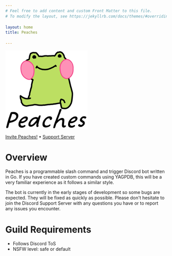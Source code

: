 ```yaml
---
# Feel free to add content and custom Front Matter to this file.
# To modify the layout, see https://jekyllrb.com/docs/themes/#overriding-theme-defaults

layout: home
title: Peaches

---
```


<img src='/assets/logo.png' width='256'>

[Invite Peaches!](https://discord.com/api/oauth2/authorize?client_id=1201100920189096018&permissions=1102196361408&scope=bot%20applications.commands) • [Support Server](https://discord.com/invite/Bktvgd3Ncn)

# Overview

Peaches is a programmable slash command and trigger Discord bot written in Go. If you have created custom commands using YAGPDB, this will be a very familiar experience as it follows a similar style.

The bot is currently in the early stages of development so some bugs are expected. They will be fixed as quickly as possible. Please don't hesitate to join the Discord Support Server with any questions you have or to report any issues you encounter.

# Guild Requirements

* Follows Discord ToS
* NSFW level: safe or default